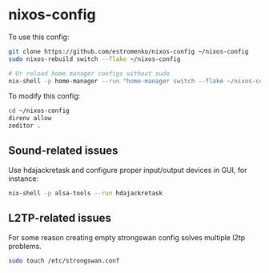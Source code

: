 # nixos-config

To use this config:

```bash
git clone https://github.com/estromenko/nixos-config ~/nixos-config
sudo nixos-rebuild switch --flake ~/nixos-config

# Or reload home manager configs without sudo
nix-shell -p home-manager --run "home-manager switch --flake ~/nixos-config -b backup"
```

To modify this config:

```bash
cd ~/nixos-config
direnv allow
zeditor .
```

## Sound-related issues

Use hdajackretask and configure proper input/output devices in GUI, for instance:

```bash
nix-shell -p alsa-tools --run hdajackretask
```

## L2TP-related issues

For some reason creating empty strongswan config solves multiple l2tp problems.

```bash
sudo touch /etc/strongswan.conf
```
